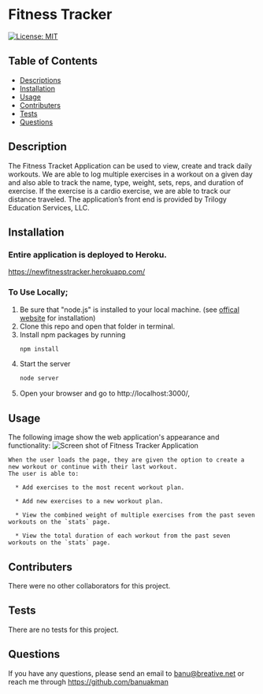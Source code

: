 # Fitness Tracker

[![License: MIT](https://img.shields.io/badge/License-MIT-yellow.svg)](https://opensource.org/licenses/MIT)

## Table of Contents

- [Descriptions](#Description)
- [Installation](#Installation)
- [Usage](#Usage)
- [Contributers](#Contributers)
- [Tests](#Tests)
- [Questions](#Questions)

## Description

The Fitness Tracket Application can be used to view, create and track daily workouts.
We are able to log multiple exercises in a workout on a given day and also able to track the name, type, weight, sets, reps, and duration of exercise. If the exercise is a cardio exercise, we are able to track our distance traveled.
The application’s front end is provided by Trilogy Education Services, LLC.

## Installation

### Entire application is deployed to Heroku.

https://newfitnesstracker.herokuapp.com/

### To Use Locally;

1. Be sure that "node.js" is installed to your local machine. (see <a href="https://nodejs.org/en/download/" rel="nofollow">offical website</a> for installation)
2. Clone this repo and open that folder in terminal.
3. Install npm packages by running
   ```bash
   npm install
   ```
4. Start the server
   ```bash
   node server
   ```
5. Open your browser and go to http://localhost:3000/,

## Usage

The following image show the web application's appearance and functionality:
![Screen shot of Fitness Tracker Application](./public/assets/ScreenShot_fitnessTracker.gif)

```
When the user loads the page, they are given the option to create a new workout or continue with their last workout.
The user is able to:

  * Add exercises to the most recent workout plan.

  * Add new exercises to a new workout plan.

  * View the combined weight of multiple exercises from the past seven workouts on the `stats` page.

  * View the total duration of each workout from the past seven workouts on the `stats` page.
```

## Contributers

There were no other collaborators for this project.

## Tests

There are no tests for this project.

## Questions

If you have any questions, please send an email to banu@breative.net or reach me through https://github.com/banuakman
